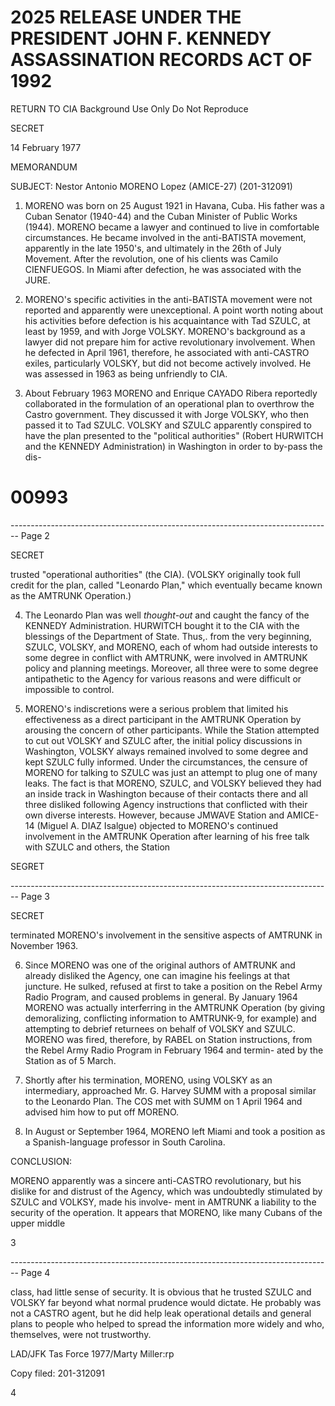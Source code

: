 # 2025 RELEASE UNDER THE PRESIDENT JOHN F. KENNEDY ASSASSINATION RECORDS ACT OF 1992

RETURN TO CIA
Background Use Only
Do Not Reproduce

SECRET

14 February 1977

MEMORANDUM

SUBJECT: Nestor Antonio MORENO Lopez (AMICE-27) (201-312091)

1. MORENO was born on 25 August 1921 in Havana, Cuba. His father was a Cuban Senator (1940-44) and the Cuban Minister of Public Works (1944). MORENO became a lawyer and continued to live in comfortable circumstances. He became involved in the anti-BATISTA movement, apparently in the late 1950's, and ultimately in the 26th of July Movement. After the revolution, one of his clients was Camilo CIENFUEGOS. In Miami after defection, he was associated with the JURE.

2. MORENO's specific activities in the anti-BATISTA movement were not reported and apparently were unexceptional. A point worth noting about his activities before defection is his acquaintance with Tad SZULC, at least by 1959, and with Jorge VOLSKY. MORENO's background as a lawyer did not prepare him for active revolutionary involvement. When he defected in April 1961, therefore, he associated with anti-CASTRO exiles, particularly VOLSKY, but did not become actively involved. He was assessed in 1963 as being unfriendly to CIA.

3. About February 1963 MORENO and Enrique CAYADO Ribera reportedly collaborated in the formulation of an operational plan to overthrow the Castro government. They discussed it with Jorge VOLSKY, who then passed it to Tad SZULC. VOLSKY and SZULC apparently conspired to have the plan presented to the "political authorities" (Robert HURWITCH and the KENNEDY Administration) in Washington in order to by-pass the dis-

# 00993

-------------------------------------------------------------------------------- Page 2

SECRET

trusted "operational authorities" (the CIA). (VOLSKY
originally took full credit for the plan, called "Leonardo
Plan," which eventually became known as the AMTRUNK Operation.)

4. The Leonardo Plan was well *thought-out* and caught the
fancy of the KENNEDY Administration. HURWITCH bought it to
the CIA with the blessings of the Department of State. Thus,.
from the very beginning, SZULC, VOLSKY, and MORENO, each of
whom had outside interests to some degree in conflict with
AMTRUNK, were involved in AMTRUNK policy and planning meetings.
Moreover, all three were to some degree antipathetic to the
Agency for various reasons and were difficult or impossible
to control.

5. MORENO's indiscretions were a serious problem that
limited his effectiveness as a direct participant in the AMTRUNK
Operation by arousing the concern of other participants. While
the Station attempted to cut out VOLSKY and SZULC after, the
initial policy discussions in Washington, VOLSKY always remained
involved to some degree and kept SZULC fully informed. Under
the circumstances, the censure of MORENO for talking to SZULC
was just an attempt to plug one of many leaks. The fact is
that MORENO, SZULC, and VOLSKY believed they had an inside
track in Washington because of their contacts there and all
three disliked following Agency instructions that conflicted
with their own diverse interests. However, because JMWAVE
Station and AMICE-14 (Miguel A. DIAZ Isalgue) objected to
MORENO's continued involvement in the AMTRUNK Operation after
learning of his free talk with SZULC and others, the Station

SEGRET

-------------------------------------------------------------------------------- Page 3

SECRET

terminated MORENO's involvement in the sensitive aspects
of AMTRUNK in November 1963.

6. Since MORENO was one of the original authors of
AMTRUNK and already disliked the Agency, one can imagine his
feelings at that juncture. He sulked, refused at first to
take a position on the Rebel Army Radio Program, and caused
problems in general. By January 1964 MORENO was actually
interferring in the AMTRUNK Operation (by giving demoralizing,
conflicting information to AMTRUNK-9, for example) and
attempting to debrief returnees on behalf of VOLSKY and SZULC.
MORENO was fired, therefore, by RABEL on Station instructions,
from the Rebel Army Radio Program in February 1964 and termin-
ated by the Station as of 5 March.

7. Shortly after his termination, MORENO, using VOLSKY
as an intermediary, approached Mr. G. Harvey SUMM with a
proposal similar to the Leonardo Plan. The COS met with SUMM
on 1 April 1964 and advised him how to put off MORENO.

8. In August or September 1964, MORENO left Miami and
took a position as a Spanish-language professor in South
Carolina.

CONCLUSION:

MORENO apparently was a sincere anti-CASTRO revolutionary,
but his dislike for and distrust of the Agency, which was
undoubtedly stimulated by SZULC and VOLKSY, made his involve-
ment in AMTRUNK a liability to the security of the operation.
It appears that MORENO, like many Cubans of the upper middle

3

-------------------------------------------------------------------------------- Page 4

class, had little sense of security. It is obvious that he trusted SZULC and VOLSKY far beyond what normal prudence would dictate. He probably was not a CASTRO agent, but he did help leak operational details and general plans to people who helped to spread the information more widely and who, themselves, were not trustworthy.

LAD/JFK Tas Force 1977/Marty Miller:rp

Copy filed: 201-312091

4
